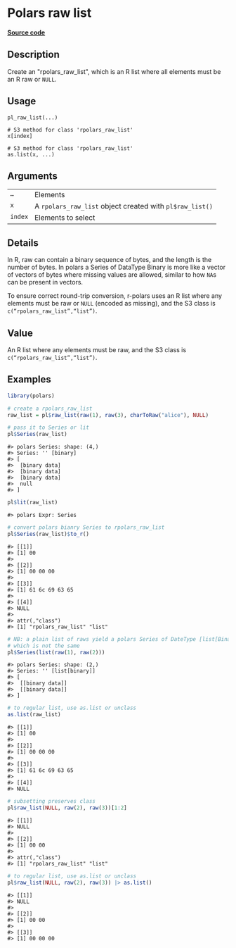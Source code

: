 

# Polars raw list

[**Source code**](https://github.com/pola-rs/r-polars/tree/1fd6c01b862685c50e295d9b2ef690a69c3a7963/R/functions__eager.R#L323)

## Description

Create an "rpolars_raw_list", which is an R list where all elements must
be an R raw or <code>NULL</code>.

## Usage

<pre><code class='language-R'>pl_raw_list(...)

# S3 method for class 'rpolars_raw_list'
x[index]

# S3 method for class 'rpolars_raw_list'
as.list(x, ...)
</code></pre>

## Arguments

<table>
<tr>
<td style="white-space: nowrap; font-family: monospace; vertical-align: top">
<code id="pl_raw_list_:_...">…</code>
</td>
<td>
Elements
</td>
</tr>
<tr>
<td style="white-space: nowrap; font-family: monospace; vertical-align: top">
<code id="pl_raw_list_:_x">x</code>
</td>
<td>
A <code>rpolars_raw_list</code> object created with
<code>pl$raw_list()</code>
</td>
</tr>
<tr>
<td style="white-space: nowrap; font-family: monospace; vertical-align: top">
<code id="pl_raw_list_:_index">index</code>
</td>
<td>
Elements to select
</td>
</tr>
</table>

## Details

In R, raw can contain a binary sequence of bytes, and the length is the
number of bytes. In polars a Series of DataType Binary is more like a
vector of vectors of bytes where missing values are allowed, similar to
how <code>NA</code>s can be present in vectors.

To ensure correct round-trip conversion, r-polars uses an R list where
any elements must be raw or <code>NULL</code> (encoded as missing), and
the S3 class is <code>c(“rpolars_raw_list”,“list”)</code>.

## Value

An R list where any elements must be raw, and the S3 class is
<code>c(“rpolars_raw_list”,“list”)</code>.

## Examples

``` r
library(polars)

# create a rpolars_raw_list
raw_list = pl$raw_list(raw(1), raw(3), charToRaw("alice"), NULL)

# pass it to Series or lit
pl$Series(raw_list)
```

    #> polars Series: shape: (4,)
    #> Series: '' [binary]
    #> [
    #>  [binary data]
    #>  [binary data]
    #>  [binary data]
    #>  null
    #> ]

``` r
pl$lit(raw_list)
```

    #> polars Expr: Series

``` r
# convert polars bianry Series to rpolars_raw_list
pl$Series(raw_list)$to_r()
```

    #> [[1]]
    #> [1] 00
    #> 
    #> [[2]]
    #> [1] 00 00 00
    #> 
    #> [[3]]
    #> [1] 61 6c 69 63 65
    #> 
    #> [[4]]
    #> NULL
    #> 
    #> attr(,"class")
    #> [1] "rpolars_raw_list" "list"

``` r
# NB: a plain list of raws yield a polars Series of DateType [list[Binary]]
# which is not the same
pl$Series(list(raw(1), raw(2)))
```

    #> polars Series: shape: (2,)
    #> Series: '' [list[binary]]
    #> [
    #>  [[binary data]]
    #>  [[binary data]]
    #> ]

``` r
# to regular list, use as.list or unclass
as.list(raw_list)
```

    #> [[1]]
    #> [1] 00
    #> 
    #> [[2]]
    #> [1] 00 00 00
    #> 
    #> [[3]]
    #> [1] 61 6c 69 63 65
    #> 
    #> [[4]]
    #> NULL

``` r
# subsetting preserves class
pl$raw_list(NULL, raw(2), raw(3))[1:2]
```

    #> [[1]]
    #> NULL
    #> 
    #> [[2]]
    #> [1] 00 00
    #> 
    #> attr(,"class")
    #> [1] "rpolars_raw_list" "list"

``` r
# to regular list, use as.list or unclass
pl$raw_list(NULL, raw(2), raw(3)) |> as.list()
```

    #> [[1]]
    #> NULL
    #> 
    #> [[2]]
    #> [1] 00 00
    #> 
    #> [[3]]
    #> [1] 00 00 00
